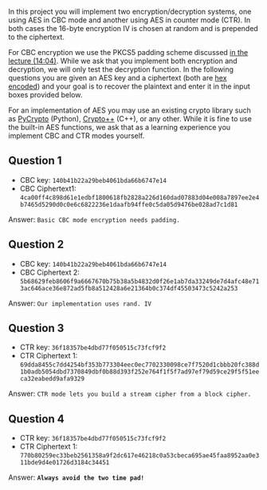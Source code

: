 In this project you will implement two encryption/decryption systems, one using AES in CBC mode and another using AES in counter mode (CTR). In both cases the 16-byte encryption IV is chosen at random and is prepended to the ciphertext.

For CBC encryption we use the PKCS5 padding scheme discussed [in the lecture (14:04)](https://www.coursera.org/learn/crypto/lecture/wlIX8/modes-of-operation-many-time-key-cbc). While we ask that you implement both encryption and decryption, we will only test the decryption function. In the following questions you are given an AES key and a ciphertext (both are [hex encoded](http://en.wikipedia.org/wiki/Hexadecimal)) and your goal is to recover the plaintext and enter it in the input boxes provided below.

For an implementation of AES you may use an existing crypto library such as [PyCrypto](https://www.dlitz.net/software/pycrypto/) (Python), [Crypto++](http://www.cryptopp.com/) (C++), or any other. While it is fine to use the built-in AES functions, we ask that as a learning experience you implement CBC and CTR modes yourself.

## Question 1

- CBC key: `140b41b22a29beb4061bda66b6747e14`
- CBC Ciphertext1: `4ca00ff4c898d61e1edbf1800618fb2828a226d160dad07883d04e008a7897ee2e4b7465d5290d0c0e6c6822236e1daafb94ffe0c5da05d9476be028ad7c1d81`

Answer: `Basic CBC mode encryption needs padding.`

## Question 2

- CBC key: `140b41b22a29beb4061bda66b6747e14`
- CBC Ciphertext 2: `5b68629feb8606f9a6667670b75b38a5b4832d0f26e1ab7da33249de7d4afc48e713ac646ace36e872ad5fb8a512428a6e21364b0c374df45503473c5242a253`

Answer: `Our implementation uses rand. IV`

## Question 3

- CTR key: `36f18357be4dbd77f050515c73fcf9f2`
- CTR Ciphertext 1: `69dda8455c7dd4254bf353b773304eec0ec7702330098ce7f7520d1cbbb20fc388d1b0adb5054dbd7370849dbf0b88d393f252e764f1f5f7ad97ef79d59ce29f5f51eeca32eabedd9afa9329`

Answer: `CTR mode lets you build a stream cipher from a block cipher.`

## Question 4

- CTR key: `36f18357be4dbd77f050515c73fcf9f2`
- CTR Ciphertext 1: `770b80259ec33beb2561358a9f2dc617e46218c0a53cbeca695ae45faa8952aa0e311bde9d4e01726d3184c34451`

Answer: **`Always avoid the two time pad!`**
